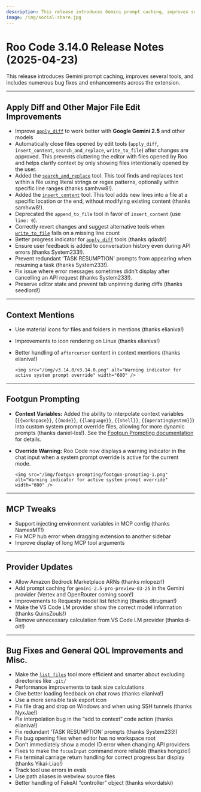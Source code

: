 ```yaml
---
description: This release introduces Gemini prompt caching, improves several tools, and includes numerous bug fixes and enhancements across the extension.
image: /img/social-share.jpg
---
```


# Roo Code 3.14.0 Release Notes (2025-04-23)

This release introduces Gemini prompt caching, improves several tools, and includes numerous bug fixes and enhancements across the extension.

---

## Apply Diff and Other Major File Edit Improvements

- Improve [`apply_diff`](/advanced-usage/available-tools/apply-diff) to work better with **Google Gemini 2.5** and other models
- Automatically close files opened by edit tools (`apply_diff`, `insert_content`, `search_and_replace`, `write_to_file`) after changes are approved. This prevents cluttering the editor with files opened by Roo and helps clarify context by only showing files intentionally opened by the user.
- Added the [`search_and_replace`](/advanced-usage/available-tools/search-and-replace) tool. This tool finds and replaces text within a file using literal strings or regex patterns, optionally within specific line ranges (thanks samhvw8!).
- Added the [`insert_content`](/advanced-usage/available-tools/insert-content) tool. This tool adds new lines into a file at a specific location or the end, without modifying existing content (thanks samhvw8!).
- Deprecated the `append_to_file` tool in favor of `insert_content` (use `line: 0`).
- Correctly revert changes and suggest alternative tools when [`write_to_file`](/advanced-usage/available-tools/write-to-file) fails on a missing line count
- Better progress indicator for [`apply_diff`](/advanced-usage/available-tools/apply-diff) tools (thanks qdaxb!)
- Ensure user feedback is added to conversation history even during API errors (thanks System233!).
- Prevent redundant 'TASK RESUMPTION' prompts from appearing when resuming a task (thanks System233!).
- Fix issue where error messages sometimes didn't display after cancelling an API request (thanks System233!).
- Preserve editor state and prevent tab unpinning during diffs (thanks seedlord!)

---

## Context Mentions

- Use material icons for files and folders in mentions (thanks elianiva!)
- Improvements to icon rendering on Linux (thanks elianiva!)
- Better handling of `aftercursor` content in context mentions (thanks elianiva!)

      <img src="/img/v3.14.0/v3.14.0.png" alt="Warning indicator for active system prompt override" width="600" />

---

## Footgun Prompting

- **Context Variables:** Added the ability to interpolate context variables (`{{workspace}}`, `{{mode}}`, `{{language}}`, `{{shell}}`, `{{operatingSystem}}`) into custom system prompt override files, allowing for more dynamic prompts (thanks daniel-lxs!). See the [Footgun Prompting documentation](/advanced-usage/footgun-prompting#using-context-variables) for details.
- **Override Warning:** Roo Code now displays a warning indicator in the chat input when a system prompt override is active for the current mode.

      <img src="/img/footgun-prompting/footgun-prompting-1.png" alt="Warning indicator for active system prompt override" width="600" />

---

## MCP Tweaks

- Support injecting environment variables in MCP config (thanks NamesMT!)
- Fix MCP hub error when dragging extension to another sidebar
- Improve display of long MCP tool arguments

---

## Provider Updates

- Allow Amazon Bedrock Marketplace ARNs (thanks mlopezr!)
- Add prompt caching for `gemini-2.5-pro-preview-03-25` in the Gemini provider (Vertex and OpenRouter coming soon!)
- Improvements to Requesty model list fetching (thanks dtrugman!)
- Make the VS Code LM provider show the correct model information (thanks QuinsZouls!)
- Remove unnecessary calculation from VS Code LM provider (thanks d-oit!)

---

## Bug Fixes and General QOL Improvements and Misc.

- Make the [`list_files`](/advanced-usage/available-tools/list-files) tool more efficient and smarter about excluding directories like `.git/`
- Performance improvements to task size calculations
- Give better loading feedback on chat rows (thanks elianiva!)
- Use a more sensible task export icon
- Fix file drag and drop on Windows and when using SSH tunnels (thanks NyxJae!)
- Fix interpolation bug in the “add to context” code action (thanks elianiva!)
- Fix redundant ‘TASK RESUMPTION’ prompts (thanks System233!)
- Fix bug opening files when editor has no workspace root
- Don’t immediately show a model ID error when changing API providers
- Fixes to make the `focusInput` command more reliable (thanks hongzio!)
- Fix terminal carriage return handling for correct progress bar display (thanks Yikai-Liao!)
- Track tool use errors in evals
- Use path aliases in webview source files
- Better handling of FakeAI “controller” object (thanks wkordalski)
